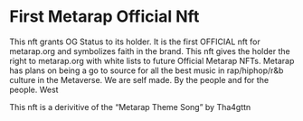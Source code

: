 # First Metarap Official Nft

This nft grants OG Status to its holder. It is the first OFFICIAL nft for metarap.org and symbolizes faith in the brand. This nft gives the holder the right to metarap.org with white lists to future Official Metarap NFTs. Metarap has plans on being a go to source for all the best music in rap/hiphop/r\&b culture in the Metaverse. We are self made. By the people and for the people. West

This nft is a derivitive of the “Metarap Theme Song” by Tha4gttn
